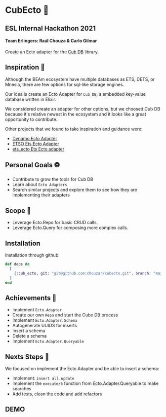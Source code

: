 # CubEcto  🚀
## ESL Internal Hackathon 2021
#### Team Erlingers: Raúl Chouza & Carlo Gilmar


Create an Ecto adapter for the [Cub DB](https://hex.pm/packages/cubdb) library.


## Inspiration 💖

Although the BEAm ecosystem have multiple databases as ETS, DETS, or Mnesia, there are few options for sql-like storage engines. 

Our idea is create an Ecto Adapter for `Cub DB`, a embedded key-value database written in Elixir. 

We considered create an adapter for other options, but we choosed Cub DB because it's relative newest in the ecosystem and it looks like a great opportunity to contribute. 

Other projects that we found to take inspiration and guidance were:

- [Dynamo Ecto Adapter](https://github.com/circles-learning-labs/ecto_adapters_dynamodb)
- [ETSO Ets Ecto Adapter](https://github.com/evadne/etso)
- [ets_ecto Ets Ecto adapter](https://github.com/wojtekmach/ets_ecto)


## Personal Goals ⚽️

- Contribute to grow the tools for Cub DB 
- Learn about `Ecto Adapters`
- Search similar projects and explore them to see how they are implementing their adapters


## Scope 🏹

* Leverage Ecto.Repo for basic CRUD calls.
* Leverage Ecto.Query for composing more complex calls.

## Installation

Installation through github:

```elixir
def deps do
  [
    {:cub_ecto, git: "git@github.com:chouzar/cubecto.git", branch: "main"}
  ]
end
```

## Achievements 🎉

- Implement `Ecto.Adapter`
- Create our own `Repo` and start the Cube DB process
- Implement `Ecto.Adapter.Schema`
- Autogenerate UUIDS for inserts
- Insert a schema
- Delete a schema
- Implement `Ecto.Adapter.Queryable`

## Nexts Steps 👣

We focused on implement the Ecto.Adapter and be able to insert a schema:

- Implement: `insert all`, `update`
- Implement the `execute/5` function from Ecto.Adapter.Queryable to make searches 
- Add tests, clean the code and add refactors

## DEMO 
